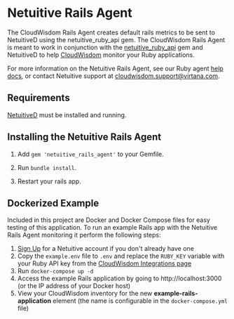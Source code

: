 Netuitive Rails Agent
======================

The CloudWisdom Rails Agent creates default rails metrics to be sent to NetuitiveD using the netuitive_ruby_api gem. The CloudWisdom Rails Agent is meant to work in conjunction with the [netuitive_ruby_api](https://rubygems.org/gems/netuitive_ruby_api) gem and NetuitiveD to help [CloudWisdom](https://www.virtana.com/products/cloudwisdom/) monitor your Ruby applications.

For more information on the Netuitive Rails Agent, see our Ruby agent [help docs](https://docs.virtana.com/en/ruby-agent.html), or contact Netuitive support at [cloudwisdom.support@virtana.com](mailto:cloudwisdom.support@virtana.com).

Requirements
-------------

[NetuitiveD](https://github.com/Netuitive/netuitived) must be installed and running.

Installing the Netuitive Rails Agent
-------------------------------------

1. Add `gem 'netuitive_rails_agent'` to your Gemfile.

2. Run `bundle install`.

3. Restart your rails app.

## Dockerized Example

Included in this project are Docker and Docker Compose files for easy testing of this application. To run an example Rails app with the Netuitive Rails Agent monitoring it perform the following steps:

1. [Sign Up](https://try.cloudwisdom.virtana.com/) for a Netuitive account if you don't already have one
1. Copy the `example.env` file to `.env` and replace the `RUBY_KEY` variable with your Ruby API key from the [CloudWisdom Integrations page](https://try.cloudwisdom.virtana.com/)
1. Run `docker-compose up -d`
1. Access the example Rails application by going to http://localhost:3000 (or the IP address of your Docker host)
1. View your CloudWisdom inventory for the new **example-rails-application** element (the name is configurable in the `docker-compose.yml` file)
